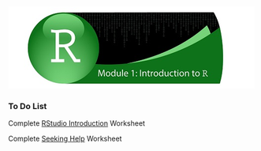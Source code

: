![](../fig/module_1_header.jpg)

### To Do List
Complete [RStudio Introduction](http://htmlpreview.github.com/?https://github.com/mydatastory/r_intro_class/blob/master/_episodes_html/rstudio_intro.html) Worksheet

Complete [Seeking Help](http://htmlpreview.github.com/?https://github.com/mydatastory/r_intro_class/blob/master/_episodes_html/seeking_help.html) Worksheet
